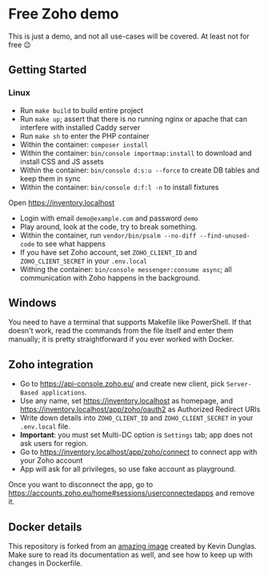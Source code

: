 # Free Zoho demo

This is just a demo, and not all use-cases will be covered. At least not for free 😉

## Getting Started

### Linux

* Run `make build` to build entire project
* Run `make up`; assert that there is no running nginx or apache that can interfere with installed Caddy server
* Run `make sh` to enter the PHP container
* Within the container: `composer install`
* Within the container: `bin/console importmap:install` to download and install CSS and JS assets
* Within the container: `bin/console d:s:u --force` to create DB tables and keep them in sync
* Within the container: `bin/console d:f:l -n` to install fixtures

Open https://inventory.localhost

* Login with email `demo@example.com` and password `demo`
* Play around, look at the code, try to break something.
* Within the container, run `vendor/bin/psalm --no-diff --find-unused-code` to see what happens
* If you have set Zoho account, set `ZOHO_CLIENT_ID` and `ZOHO_CLIENT_SECRET` in your `.env.local`
* Withing the container: `bin/console messenger:consume async`; all communication with Zoho happens in the background.

## Windows

You need to have a terminal that supports Makefile like PowerShell. If that doesn't work, read the commands from the
file
itself and enter them manually; it is pretty straightforward if you ever worked with Docker.

## Zoho integration

* Go to https://api-console.zoho.eu/ and create new client, pick `Server-Based applications`.
* Use any name, set https://inventory.localhost as homepage, and https://inventory.localhost/app/zoho/oauth2 as
  Authorized Redirect URIs
* Write down details into `ZOHO_CLIENT_ID` and `ZOHO_CLIENT_SECRET` in your `.env.local` file.
* **Important**: you must set Multi-DC option is `Settings` tab; app does not ask users for region.
* Go to https://inventory.localhost/app/zoho/connect to connect app with your Zoho account
* App will ask for all privileges, so use fake account as playground.

Once you want to disconnect the app, go to https://accounts.zoho.eu/home#sessions/userconnectedapps and remove it.

## Docker details

This repository is forked from an [amazing image](https://github.com/dunglas/symfony-docker) created by Kevin Dunglas.
Make sure to read its documentation as well, and see how to keep up with changes in Dockerfile.
